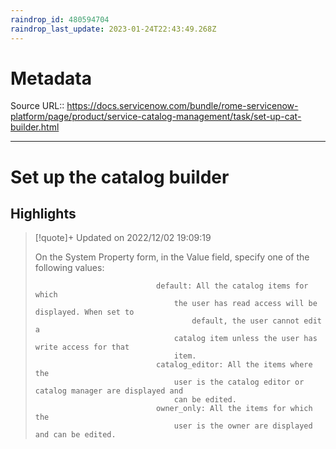 ```yaml
---
raindrop_id: 480594704
raindrop_last_update: 2023-01-24T22:43:49.268Z
---
```


# Metadata
Source URL:: https://docs.servicenow.com/bundle/rome-servicenow-platform/page/product/service-catalog-management/task/set-up-cat-builder.html


---
# Set up the catalog builder



## Highlights

> [!quote]+ Updated on 2022/12/02 19:09:19
>
> On the System Property form, in the Value field,
>                            specify one of the following values:
>                        
>                            
>                                default: All the catalog items for which
>                                    the user has read access will be displayed. When set to
>                                        default, the user cannot edit a
>                                    catalog item unless the user has write access for that
>                                    item.
>                                catalog_editor: All the items where the
>                                    user is the catalog editor or catalog manager are displayed and
>                                    can be edited.
>                                owner_only: All the items for which the
>                                    user is the owner are displayed and can be edited.
